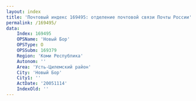 ```yaml
---
layout: index
title: 'Почтовый индекс 169495: отделение почтовой связи Почты России'
permalink: /169495/
data:
    Index: 169495
    OPSName: 'Новый Бор'
    OPSType: О
    OPSSubm: 169379
    Region: 'Коми Республика'
    Autonom: ''
    Area: 'Усть-Цилемский район'
    City: 'Новый Бор'
    City1: ''
    ActDate: '20051114'
    IndexOld: ''
---
```

